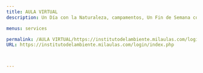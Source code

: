 ```yaml
---
title: AULA VIRTUAL
description: Un Día con la Naturaleza, campamentos, Un Fin de Semana con la Naturaleza y más eventos para grupos.

menus: services

permalink: /AULA VIRTUAL/https://institutodelambiente.milaulas.com/login/index.php/
URL: https://institutodelambiente.milaulas.com/login/index.php



---
```

